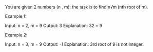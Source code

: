 You are given 2 numbers (n , m); the task is to find n√m (nth root of m).
 

Example 1:

Input: n = 2, m = 9
Output: 3
Explanation: 32 = 9

Example 2:

Input: n = 3, m = 9
Output: -1
Explanation: 3rd root of 9 is not
integer.
